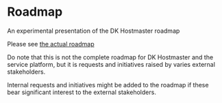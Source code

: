# Roadmap

An experimental presentation of the DK Hostmaster roadmap

Please see [the actual roadmap](https://github.com/DK-Hostmaster/Roadmap/projects/1?fullscreen=true)

Do note that this is not the complete roadmap for DK Hostmaster and the service platform, but it is requests and initiatives raised by varies external stakeholders.

Internal requests and initiatives might be added to the roadmap if these bear significant interest to the external stakeholders.
